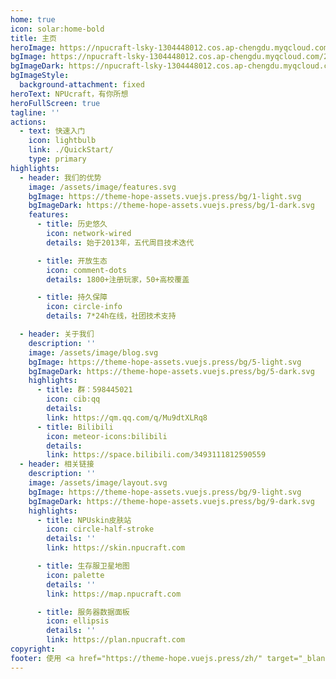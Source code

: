 ```yaml
---
home: true
icon: solar:home-bold
title: 主页
heroImage: https://npucraft-lsky-1304448012.cos.ap-chengdu.myqcloud.com/2025/03/12/67d182f1dbbf4.png
bgImage: https://npucraft-lsky-1304448012.cos.ap-chengdu.myqcloud.com/2025/03/12/67d18ed71d92e.png
bgImageDark: https://npucraft-lsky-1304448012.cos.ap-chengdu.myqcloud.com/2025/03/12/67d18f67e19fd.png
bgImageStyle:
  background-attachment: fixed
heroText: NPUcraft，有你所想
heroFullScreen: true
tagline: ''
actions:
  - text: 快速入门
    icon: lightbulb
    link: ./QuickStart/
    type: primary
highlights:
  - header: 我们的优势
    image: /assets/image/features.svg
    bgImage: https://theme-hope-assets.vuejs.press/bg/1-light.svg
    bgImageDark: https://theme-hope-assets.vuejs.press/bg/1-dark.svg
    features:
      - title: 历史悠久
        icon: network-wired
        details: 始于2013年，五代周目技术迭代

      - title: 开放生态
        icon: comment-dots
        details: 1800+注册玩家，50+高校覆盖

      - title: 持久保障
        icon: circle-info
        details: 7*24h在线，社团技术支持

  - header: 关于我们
    description: ''
    image: /assets/image/blog.svg
    bgImage: https://theme-hope-assets.vuejs.press/bg/5-light.svg
    bgImageDark: https://theme-hope-assets.vuejs.press/bg/5-dark.svg
    highlights:
      - title: 群：598445021
        icon: cib:qq
        details:
        link: https://qm.qq.com/q/Mu9dtXLRq8
      - title: Bilibili
        icon: meteor-icons:bilibili
        details: 
        link: https://space.bilibili.com/3493111812590559
  - header: 相关链接
    description: ''
    image: /assets/image/layout.svg
    bgImage: https://theme-hope-assets.vuejs.press/bg/9-light.svg
    bgImageDark: https://theme-hope-assets.vuejs.press/bg/9-dark.svg
    highlights:
      - title: NPUskin皮肤站
        icon: circle-half-stroke
        details: ''
        link: https://skin.npucraft.com

      - title: 生存服卫星地图
        icon: palette
        details: ''
        link: https://map.npucraft.com

      - title: 服务器数据面板
        icon: ellipsis
        details: ''
        link: https://plan.npucraft.com
copyright: 
footer: 使用 <a href="https://theme-hope.vuejs.press/zh/" target="_blank">VuePress Theme Hope</a> 主题 | MIT 协议, 版权所有 © 2025-至今
---
```

